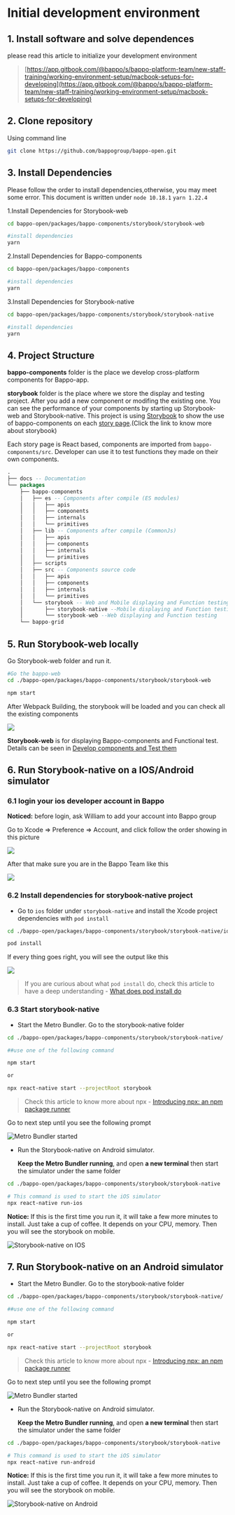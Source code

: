 # Initial development environment

## 1. Install software and solve dependences 

please read this article to initialize your development environment

> [https://app.gitbook.com/@bappo/s/bappo-platform-team/new-staff-training/working-environment-setup/macbook-setups-for-developing](https://app.gitbook.com/@bappo/s/bappo-platform-team/new-staff-training/working-environment-setup/macbook-setups-for-developing)

## 2. Clone repository

Using command line

```bash
git clone https://github.com/bappogroup/bappo-open.git
```



## 3. Install Dependencies



Please follow the order to install dependencies,otherwise, you may meet some error. This document is written under `node 10.18.1` `yarn 1.22.4` 

1.Install Dependencies for Storybook-web

```bash
cd bappo-open/packages/bappo-components/storybook/storybook-web

#install dependencies
yarn
```

2.Install Dependencies for Bappo-components

```bash
cd bappo-open/packages/bappo-components

#install dependencies
yarn
```

3.Install Dependencies for Storybook-native

```bash
cd bappo-open/packages/bappo-components/storybook/storybook-native

#install dependencies
yarn
```

## 4. Project Structure



**bappo-components** folder is the place we develop cross-platform components for Bappo-app.

**storybook** folder is the place where we store the display and testing project. After you add a new component or modifing the existing one. You can see the performance of your components by starting up Storybook-web and Storybook-native. This project is using [Storybook](https://storybook.js.org/) to show the use of bappo-components on each [story page](https://storybook.js.org/docs/basics/writing-stories/).\(Click the link to know more about storybook\)

Each story page is React based, components are imported from `bappo-components/src`. Developer can use it to test functions they made on their own components.

```sql
.
├── docs -- Documentation
└── packages
    ├── bappo-components
    │   ├── es -- Components after compile (ES modules)
    │   │   ├── apis
    │   │   ├── components
    │   │   ├── internals
    │   │   └── primitives
    │   ├── lib -- Components after compile (CommonJs)
    │   │   ├── apis
    │   │   ├── components
    │   │   ├── internals
    │   │   └── primitives
    │   ├── scripts
    │   ├── src -- Components source code
    │   │   ├── apis
    │   │   ├── components
    │   │   ├── internals
    │   │   └── primitives
    │   └── storybook -- Web and Mobile displaying and Function testing
    │       ├── storybook-native --Mobile displaying and Function testing
    │       └── storybook-web --Web displaying and Function testing
    └── bappo-grid
```

## 

## 5. Run Storybook-web locally

Go Storybook-web folder and run it.

```bash
#Go the bappo-web
cd ./bappo-open/packages/bappo-components/storybook/storybook-web

npm start
```

After Webpack Building, the storybook will be loaded and you can check all the existing components

![](../.gitbook/assets/image%20%285%29.png)

**Storybook-web** is for displaying Bappo-components and Functional test. Details can be seen in [Develop components and Test them](https://app.gitbook.com/@bappo/s/bappo-courses/~/drafts/-MHf-sMHBmirv38PH0cT/bappo-component/develop-components-and-test-them)

## 6. Run Storybook-native on a IOS/Android simulator

### 6.1 login your ios developer account in Bappo

**Noticed:** before login, ask William to add your account into Bappo group

Go to Xcode =&gt; Preference =&gt; Account, and click follow the order showing in this picture

![](../.gitbook/assets/image%20%2813%29.png)

After that make sure you are in the Bappo Team like this

![](../.gitbook/assets/image%20%284%29.png)

### 6.2 Install dependencies for storybook-native project



* Go to `ios` folder under `storybook-native` and install the Xcode project dependencies with `pod install`

```bash
cd ./bappo-open/packages/bappo-components/storybook/storybook-native/ios

pod install
```

If every thing goes right, you will see the output like this

![](../.gitbook/assets/image%20%2816%29.png)

> If you are curious about what `pod install` do, check this article to have a deep understanding - [What does pod install do](https://medium.com/@scottlydon18/podspecs-podfile-pod-install-what-happens-518af7e6471d#:~:text=The%20program%20pod%20goes%20to%20the%20source%20listed%20at%20the,.com%2FCocoaPods%2FSpecs.&text=and%20if%20there%20are%20different,it%20can't%20find%20it.)

### 6.3 Start storybook-native

* Start the Metro Bundler. Go to the storybook-native folder

```bash
cd ./bappo-open/packages/bappo-components/storybook/storybook-native/

##use one of the following command

npm start

or

npx react-native start --projectRoot storybook
```

> Check this article to know more about npx - [Introducing npx: an npm package runner](https://medium.com/@maybekatz/introducing-npx-an-npm-package-runner-55f7d4bd282b)

Go to next step until you see the following prompt

![Metro Bundler started](../.gitbook/assets/image%20%2817%29.png)

* Run the Storybook-native on Android simulator. 

  **Keep the Metro Bundler running**, and open **a new  terminal** then start the simulator under the same folder

```bash
cd ./bappo-open/packages/bappo-components/storybook/storybook-native

# This command is used to start the iOS simulator
npx react-native run-ios
```

**Notice:** If this is the first time you run it, it will take a few more minutes to install. Just take a cup of coffee. It depends on your CPU, memory. Then you will see the storybook on mobile.

![Storybook-native on IOS](../.gitbook/assets/image%20%2812%29.png)

## 7. Run Storybook-native on an Android simulator



* Start the Metro Bundler. Go to the storybook-native folder

```bash
cd ./bappo-open/packages/bappo-components/storybook/storybook-native/

##use one of the following command

npm start

or

npx react-native start --projectRoot storybook
```

> Check this article to know more about npx - [Introducing npx: an npm package runner](https://medium.com/@maybekatz/introducing-npx-an-npm-package-runner-55f7d4bd282b)

Go to next step until you see the following prompt

![Metro Bundler started](../.gitbook/assets/image%20%2817%29.png)

* Run the Storybook-native on Android simulator. 

  **Keep the Metro Bundler running**, and open **a new  terminal** then start the simulator under the same folder

```bash
cd ./bappo-open/packages/bappo-components/storybook/storybook-native

# This command is used to start the iOS simulator
npx react-native run-android
```

**Notice:** If this is the first time you run it, it will take a few more minutes to install. Just take a cup of coffee. It depends on your CPU, memory. Then you will see the storybook on mobile.

![Storybook-native on Android](../.gitbook/assets/image%20%286%29.png)

